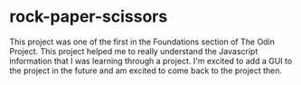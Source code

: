 # rock-paper-scissors
This project was one of the first in the Foundations section of The Odin Project. This project helped me to really understand the Javascript information that I was learning through a project. I'm excited to add a GUI to the project in the future and am excited to come back to the project then.
